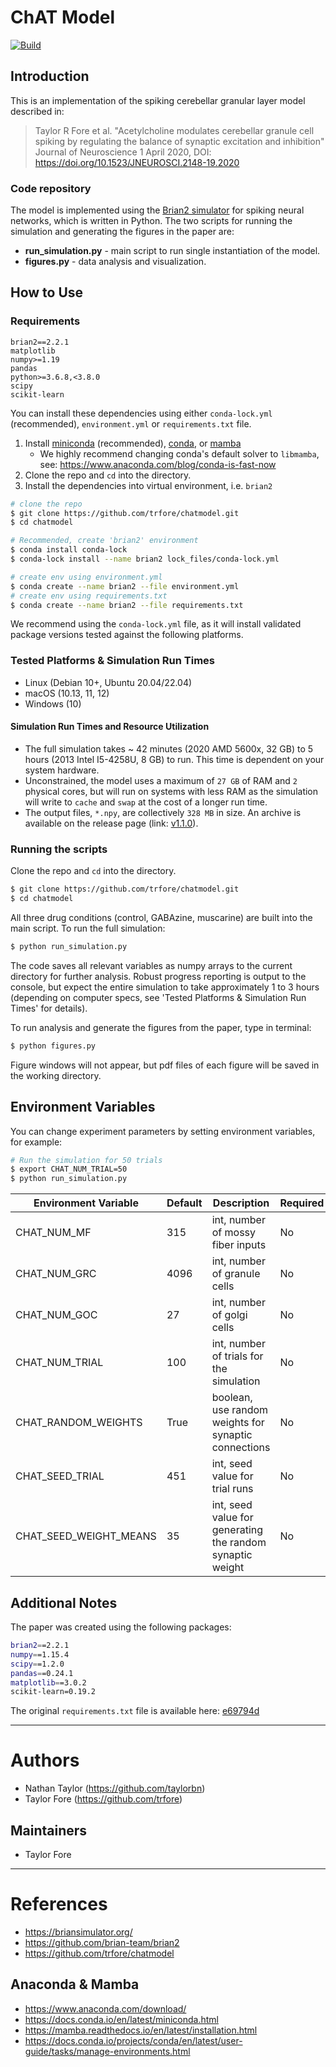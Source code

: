 # ChAT Model

[![Build](https://github.com/trfore/chatmodel/actions/workflows/build.yml/badge.svg)](https://github.com/trfore/chatmodel/actions/workflows/build.yml)

## Introduction

This is an implementation of the spiking cerebellar granular layer model described in:

> Taylor R Fore et al. "Acetylcholine modulates cerebellar granule cell spiking by regulating the balance of synaptic excitation and inhibition"
> Journal of Neuroscience 1 April 2020, DOI: https://doi.org/10.1523/JNEUROSCI.2148-19.2020

### Code repository

The model is implemented using the [Brian2 simulator](http://briansimulator.org/) for spiking neural networks, which is written in Python. The two scripts for running the simulation and generating the figures in the paper are:

- **run_simulation.py** - main script to run single instantiation of the model.
- **figures.py** - data analysis and visualization.

## How to Use

### Requirements

```
brian2==2.2.1
matplotlib
numpy>=1.19
pandas
python>=3.6.8,<3.8.0
scipy
scikit-learn
```

You can install these dependencies using either `conda-lock.yml` (recommended), `environment.yml` or `requirements.txt` file.

1. Install [miniconda] (recommended), [conda], or [mamba]
   - We highly recommend changing conda's default solver to `libmamba`, see: https://www.anaconda.com/blog/conda-is-fast-now
2. Clone the repo and `cd` into the directory.
3. Install the dependencies into virtual environment, i.e. `brian2`

```sh
# clone the repo
$ git clone https://github.com/trfore/chatmodel.git
$ cd chatmodel

# Recommended, create 'brian2' environment
$ conda install conda-lock
$ conda-lock install --name brian2 lock_files/conda-lock.yml

# create env using environment.yml
$ conda create --name brian2 --file environment.yml
# create env using requirements.txt
$ conda create --name brian2 --file requirements.txt
```

We recommend using the `conda-lock.yml` file, as it will install validated package versions tested against the following platforms.

### Tested Platforms & Simulation Run Times

- Linux (Debian 10+, Ubuntu 20.04/22.04)
- macOS (10.13, 11, 12)
- Windows (10)

#### Simulation Run Times and Resource Utilization

- The full simulation takes ~ 42 minutes (2020 AMD 5600x, 32 GB) to 5 hours (2013 Intel I5-4258U, 8 GB) to run. This time is dependent on your system hardware.
- Unconstrained, the model uses a maximum of `27 GB` of RAM and `2` physical cores, but will run on systems with less RAM as the simulation will write to `cache` and `swap` at the cost of a longer run time.
- The output files, `*.npy`, are collectively `328 MB` in size. An archive is available on the release page (link: [v1.1.0](https://github.com/trfore/chatmodel/releases/tag/v1.1.0)).

### Running the scripts

Clone the repo and `cd` into the directory.

```sh
$ git clone https://github.com/trfore/chatmodel.git
$ cd chatmodel
```

All three drug conditions (control, GABAzine, muscarine) are built into the main script. To run the full simulation:

```sh
$ python run_simulation.py
```

The code saves all relevant variables as numpy arrays to the current directory for further analysis. Robust progress reporting is output to the console, but expect the entire simulation to take approximately 1 to 3 hours (depending on computer specs, see 'Tested Platforms & Simulation Run Times' for details).

To run analysis and generate the figures from the paper, type in terminal:

```sh
$ python figures.py
```

Figure windows will not appear, but pdf files of each figure will be saved in the working directory.

## Environment Variables

You can change experiment parameters by setting environment variables, for example:

```sh
# Run the simulation for 50 trials
$ export CHAT_NUM_TRIAL=50
$ python run_simulation.py
```

| Environment Variable   | Default | Description                                               | Required |
| ---------------------- | ------- | --------------------------------------------------------- | -------- |
| CHAT_NUM_MF            | 315     | int, number of mossy fiber inputs                         | No       |
| CHAT_NUM_GRC           | 4096    | int, number of granule cells                              | No       |
| CHAT_NUM_GOC           | 27      | int, number of golgi cells                                | No       |
| CHAT_NUM_TRIAL         | 100     | int, number of trials for the simulation                  | No       |
| CHAT_RANDOM_WEIGHTS    | True    | boolean, use random weights for synaptic connections      | No       |
| CHAT_SEED_TRIAL        | 451     | int, seed value for trial runs                            | No       |
| CHAT_SEED_WEIGHT_MEANS | 35      | int, seed value for generating the random synaptic weight | No       |

## Additional Notes

The paper was created using the following packages:

```sh
brian2==2.2.1
numpy==1.15.4
scipy==1.2.0
pandas==0.24.1
matplotlib==3.0.2
scikit-learn=0.19.2
```

The original `requirements.txt` file is available here: [e69794d](https://github.com/trfore/chatmodel/commit/e69794d5f8bfb676a317b3f1624e47d9baaaad4e)

---

# Authors

- Nathan Taylor (https://github.com/taylorbn)
- Taylor Fore (https://github.com/trfore)

## Maintainers

- Taylor Fore

---

# References

- https://briansimulator.org/
- https://github.com/brian-team/brian2
- https://github.com/trfore/chatmodel

## Anaconda & Mamba

- https://www.anaconda.com/download/
- https://docs.conda.io/en/latest/miniconda.html
- https://mamba.readthedocs.io/en/latest/installation.html
- https://docs.conda.io/projects/conda/en/latest/user-guide/tasks/manage-environments.html

[conda]: https://www.anaconda.com/download/
[miniconda]: https://docs.conda.io/en/latest/miniconda.html
[mamba]: https://mamba.readthedocs.io/en/latest/installation.html
